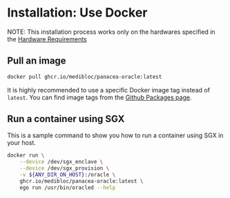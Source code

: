 # Installation: Use Docker

NOTE: This installation process works only on the hardwares specified in the [Hardware Requirements](../README.md#hardware-requirements)


## Pull an image

```bash
docker pull ghcr.io/medibloc/panacea-oracle:latest
```
It is highly recommended to use a specific Docker image tag instead of `latest`. You can find image tags from the [Github Packages page](https://github.com/medibloc/panacea-oracle/pkgs/container/panacea-oracle).


## Run a container using SGX

This is a sample command to show you how to run a container using SGX in your host.

```bash
docker run \
    --device /dev/sgx_enclave \
    --device /dev/sgx_provision \
    -v ${ANY_DIR_ON_HOST}:/oracle \
    ghcr.io/medibloc/panacea-oracle:latest \
    ego run /usr/bin/oracled --help
```